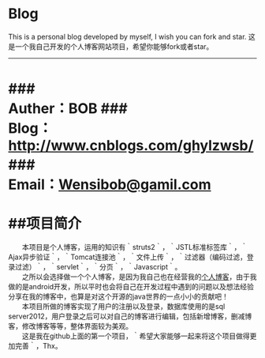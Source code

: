 Blog
===========
This is a personal blog developed by myself, I wish you can fork and star.
这是一个我自己开发的个人博客网站项目，希望你能够fork或者star。
***************
###　　　　　　　　　　　　　　　　　　　　　Auther：BOB
###　　　　　　　　　　　　　　Blog：http://www.cnblogs.com/ghylzwsb/
###　　　　　　　　　　　　　　　　　Email：Wensibob@gamil.com
=========================================================



##项目简介
================
　　本项目是个人博客，运用的知识有｀struts2｀，｀JSTL标准标签库｀，｀Ajax异步验证｀，｀Tomcat连接池｀，｀文件上传｀，｀过滤器（编码过滤，登录过滤）｀，｀servlet｀，｀分页｀，｀Javascript｀。<br>
　　之所以会选择做一个个人博客，是因为我自己也在经营我的[个人博客](http://www.cnblogs.com/ghylzwsb/ "温斯渤个人博客")，由于我做的是android开发，所以平时也会将自己在开发过程中遇到的问题以及想法经验分享在我的博客中，也算是对这个开源的java世界的一点小小的贡献吧！<br>
　　本项目所做的博客实现了用户的注册以及登录，数据库使用的是sql server2012，用户登录之后可以对自己的博客进行编辑，包括新增博客，删减博客，修改博客等等，整体界面较为美观。<br>
　　这是我在github上面的第一个项目，｀希望大家能够一起来将这个项目做得更加完善｀，Thx。<br>

